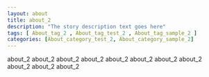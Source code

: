 ```yaml
---
layout: about
title: about_2 
description: "The story description text goes here"
tags: [ About_tag_2 , About_tag_test_2 , About_tag_sample_2 ]
categories: [About_category_test_2, About_category_sample_2]
---
```


about_2 about_2 about_2 about_2 about_2 about_2 about_2 about_2 about_2 about_2 about_2 